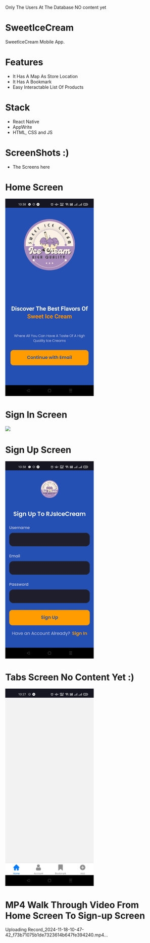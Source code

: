 Only The Users At The Database NO content yet

# SweetIceCream
SweetIceCream Mobile App.

# Features
* It Has A Map As Store Location
* It Has A Bookmark
* Easy Interactable List Of Products


# Stack
* React Native
* AppWrite
* HTML, CSS and JS

# ScreenShots :)
* The Screens here

# Home Screen  
<img src="assets/images/screenshots/home.jpg" width=280>

# Sign In Screen
<img src="assets/images/screenshots/signin.jpg" width=280> 

# Sign Up Screen
<img src="assets/images/screenshots/signup.jpg" width=280> 


# Tabs Screen No Content Yet :)
<img src="assets/images/screenshots/tabs.jpg" width=280>  

# MP4 Walk Through Video From Home Screen To Sign-up Screen

Uploading Record_2024-11-18-10-47-42_f73b71075b1de7323614b647fe394240.mp4…









